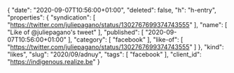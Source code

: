 {
  "date": "2020-09-07T10:56:00+01:00",
  "deleted": false,
  "h": "h-entry",
  "properties": {
    "syndication": [
      "https://twitter.com/juliepagano/status/1302767699374743555"
    ],
    "name": [
      "Like of @juliepagano's tweet"
    ],
    "published": [
      "2020-09-07T10:56:00+01:00"
    ],
    "category": [
      "facebook"
    ],
    "like-of": [
      "https://twitter.com/juliepagano/status/1302767699374743555"
    ]
  },
  "kind": "likes",
  "slug": "2020/09/adnuy",
  "tags": [
    "facebook"
  ],
  "client_id": "https://indigenous.realize.be"
}
